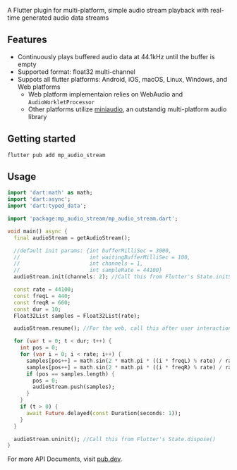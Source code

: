 
A Flutter plugin for multi-platform, simple audio stream playback with real-time generated audio data streams

## Features

- Continuously plays buffered audio data at 44.1kHz until the buffer is empty
- Supported format: float32 multi-channel
- Suppots all flutter platforms: Android, iOS, macOS, Linux, Windows, and Web platforms
  - Web platform implementaion relies on WebAudio and `AudioWorkletProcessor`
  - Other platforms utilize [miniaudio](https://github.com/mackron/miniaudio.git), an outstandig multi-platform audio library

## Getting started

```
flutter pub add mp_audio_stream
```

## Usage

```dart
import 'dart:math' as math;
import 'dart:async';
import 'dart:typed_data';

import 'package:mp_audio_stream/mp_audio_stream.dart';

void main() async {
  final audioStream = getAudioStream();

  //default init params: {int bufferMilliSec = 3000,
  //                      int waitingBufferMilliSec = 100,
  //                      int channels = 1,
  //                      int sampleRate = 44100}
  audioStream.init(channels: 2); //Call this from Flutter's State.initState() method

  const rate = 44100;
  const freqL = 440;
  const freqR = 660;
  const dur = 10;
  Float32List samples = Float32List(rate);

  audioStream.resume(); //For the web, call this after user interaction

  for (var t = 0; t < dur; t++) {
    int pos = 0;
    for (var i = 0; i < rate; i++) {
      samples[pos++] = math.sin(2 * math.pi * ((i * freqL) % rate) / rate);
      samples[pos++] = math.sin(2 * math.pi * ((i * freqR) % rate) / rate);
      if (pos == samples.length) {
        pos = 0;
        audioStream.push(samples);
      }
    }
    if (t > 0) {
      await Future.delayed(const Duration(seconds: 1));
    }
  }

  audioStream.uninit(); //Call this from Flutter's State.dispose()
}
```

For more API Documents, visit [pub.dev](https://pub.dev/packages/mp_audio_stream).
